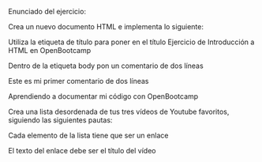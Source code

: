 Enunciado del ejercicio:

Crea un nuevo documento HTML e implementa lo siguiente:

Utiliza la etiqueta de título para poner en el título Ejercicio de Introducción a HTML en OpenBootcamp

Dentro de la etiqueta body pon un comentario de dos líneas

Este es mi primer comentario de dos líneas

Aprendiendo a documentar mi código con OpenBootcamp

Crea una lista desordenada de tus tres vídeos de Youtube favoritos, siguiendo las siguientes pautas:

Cada elemento de la lista tiene que ser un enlace

El texto del enlace debe ser el título del vídeo
